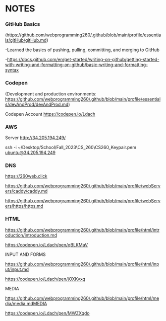 # NOTES

### GitHub Basics
(https://github.com/webprogramming260/.github/blob/main/profile/essentials/gitHub/gitHub.md)

-Learned the basics of pushing, pulling, committing, and merging to GitHub 

-https://docs.github.com/en/get-started/writing-on-github/getting-started-with-writing-and-formatting-on-github/basic-writing-and-formatting-syntax

### Codepen
(Development and production environments: https://github.com/webprogramming260/.github/blob/main/profile/essentials/devAndProd/devAndProd.md)

Codepen Account https://codepen.io/Ldach

### AWS
Server http://34.205.194.249/

ssh -i ~/Desktop/School/Fall_2023\CS_260\CS260_Keypair.pem ubuntu@34.205.194.249

### DNS
https://260web.click

https://github.com/webprogramming260/.github/blob/main/profile/webServers/caddy/caddy.md

https://github.com/webprogramming260/.github/blob/main/profile/webServers/https/https.md

### HTML 
https://github.com/webprogramming260/.github/blob/main/profile/html/introduction/introduction.md

https://codepen.io/Ldach/pen/qBLKMaV

INPUT AND FORMS

https://github.com/webprogramming260/.github/blob/main/profile/html/input/input.md

https://codepen.io/Ldach/pen/jOXKvxq

MEDIA

https://github.com/webprogramming260/.github/blob/main/profile/html/media/media.mdMEDIA


https://codepen.io/Ldach/pen/MWZXqdo


